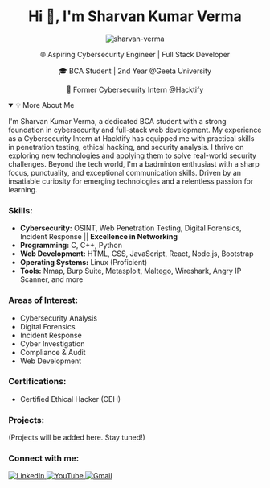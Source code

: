 <h1 align="center">Hi 👋, I'm Sharvan Kumar Verma</h1>

<p align="center">
  <img src="https://komarev.com/ghpvc/?username=sharvan-verma&label=Profile%20views&color=0e75b6&style=flat" alt="sharvan-verma" />
</p>

<p align="center">
  🌐 Aspiring Cybersecurity Engineer | Full Stack Developer
</p>

<p align="center">
  🎓 BCA Student | 2nd Year @Geeta University
</p>

<p align="center">
  💼 Former Cybersecurity Intern @Hacktify
</p>

<details open>
  <summary>💡 More About Me</summary>
  <p align="left">
    I'm Sharvan Kumar Verma, a dedicated BCA student with a strong foundation in cybersecurity and full-stack web development. My experience as a Cybersecurity Intern at Hacktify has equipped me with practical skills in penetration testing, ethical hacking, and security analysis. I thrive on exploring new technologies and applying them to solve real-world security challenges.  Beyond the tech world, I'm a badminton enthusiast with a sharp focus, punctuality, and exceptional communication skills. Driven by an insatiable curiosity for emerging technologies and a relentless passion for learning. 
  </p>
</details>

<h3 align="left">Skills:</h3>

<ul>
  <li><strong>Cybersecurity:</strong> OSINT, Web Penetration Testing, Digital Forensics, Incident Response || <strong>Excellence in Networking</strong></li>
  <li><strong>Programming:</strong> C, C++, Python</li>
  <li><strong>Web Development:</strong> HTML, CSS, JavaScript, React, Node.js, Bootstrap</li>
  <li><strong>Operating Systems:</strong> Linux (Proficient)</li>
  <li><strong>Tools:</strong> Nmap, Burp Suite, Metasploit, Maltego, Wireshark, Angry IP Scanner, and more</li> 
</ul>

<h3 align="left">Areas of Interest:</h3>

<ul>
  <li>Cybersecurity Analysis</li>
  <li>Digital Forensics</li>
  <li>Incident Response</li>
  <li>Cyber Investigation</li>
  <li>Compliance & Audit</li>
  <li>Web Development</li>
</ul>

<h3 align="left">Certifications:</h3>

<ul>
  <li>Certified Ethical Hacker (CEH)</li> 
</ul>

<h3 align="left">Projects:</h3>

<p align="left">
  (Projects will be added here. Stay tuned!)
</p>

<h3 align="left">Connect with me:</h3>

<p align="left">
  <a href="https://www.linkedin.com/in/sharvanverma" target="_blank">
    <img src="https://img.shields.io/badge/-LinkedIn-0072b1?&style=for-the-badge&logo=linkedin&logoColor=white" alt="LinkedIn">
  </a> 
  <a href="https://youtube.com/your_youtube_channel_id" target="_blank">
    <img src="https://img.shields.io/badge/-YouTube-FF0000?&style=for-the-badge&logo=youtube&logoColor=white" alt="YouTube">
  </a>
  <a href="mailto:sharvanverma417@gmail.com">
    <img src="https://img.shields.io/badge/-sharvanverma417@gmail.com-D14836?&style=for-the-badge&logo=Gmail&logoColor=white" alt="Gmail">
  </a>

</p>
